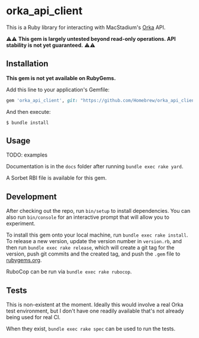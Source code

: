 # orka_api_client

This is a Ruby library for interacting with MacStadium's [Orka](https://www.macstadium.com/orka) API.

⚠️⚠️ **This gem is largely untested beyond read-only operations. API stability is not yet guaranteed.** ⚠️⚠️

## Installation

**This gem is not yet available on RubyGems.**

Add this line to your application's Gemfile:

```ruby
gem 'orka_api_client', git: "https://github.com/Homebrew/orka_api_client"
```

And then execute:

    $ bundle install

## Usage

TODO: examples

Documentation is in the `docs` folder after running `bundle exec rake yard`.

A Sorbet RBI file is available for this gem.

## Development

After checking out the repo, run `bin/setup` to install dependencies. You can also run `bin/console` for an interactive prompt that will allow you to experiment.

To install this gem onto your local machine, run `bundle exec rake install`. To release a new version, update the version number in `version.rb`, and then run `bundle exec rake release`, which will create a git tag for the version, push git commits and the created tag, and push the `.gem` file to [rubygems.org](https://rubygems.org).

RuboCop can be run via `bundle exec rake rubocop`.

## Tests

This is non-existent at the moment. Ideally this would involve a real Orka test environment, but I don't have one readily available that's not already being used for real CI.

When they exist, `bundle exec rake spec` can be used to run the tests.
